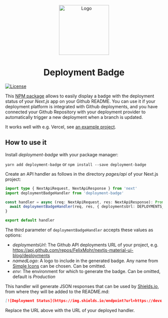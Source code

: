 <p align="center">
<img
    width=160px
    src="images/icon.png"
    alt="Logo"
/>
</p>
<h1 align="center">Deployment Badge</h1>

[![License](https://img.shields.io/badge/license-MIT-blue.svg)](/LICENSE)

This [NPM package](https://www.npmjs.com/package/deployment-badge) allows to easily display a badge with the 
deployment status of your *Next.js* app on your Github README. You can use it if your deployment
platform is integrated with Github deployments, and you have connected your Github Repository
with your deployment provider to automatically trigger a new deployment when a branch is updated.

It works well with e.g. Vercel, see [an example project](https://github.com/FelixMohr/nextjs-material-ui-blog).

## How to use it

Install *deployment-badge* with your package manager:

``yarn add deployment-badge`` or ``npm install --save deployment-badge``

Create an API handler as follows in the directory *pages/api* of your Next.js project:

```typescript
import type { NextApiRequest, NextApiResponse } from 'next'
import deploymentBadgeHandler from 'deployment-badge'

const handler = async (req: NextApiRequest, res: NextApiResponse): Promise<void> => {
  await deploymentBadgeHandler(req, res, { deploymentsUrl: DEPLOYMENTS_URL, namedLogo: 'vercel', env: 'Production' })
}

export default handler
```

The third parameter of ``deploymentBadgeHandler`` accepts these values as options:

* *deploymentsUrl*: The Github API deployments URL of your project, e.g. https://api.github.com/repos/FelixMohr/nextjs-material-ui-blog/deployments 
* *namedLogo*: A logo to include in the generated badge. Any name from [Simple Icons](https://simpleicons.org/) can be chosen. Can be omitted.
* *env*: The environment for which to generate the badge. Can be omitted, default is *Production*

This handler will generate JSON responses that can be used by [Shields.io](https://shields.io), from where they will be added to the README.md:

```markdown
[![Deployment Status](https://img.shields.io/endpoint?url=https://devx.sh/api/deployment)](https://devx.sh)
```

Replace the URL above with the URL of your deployed handler.